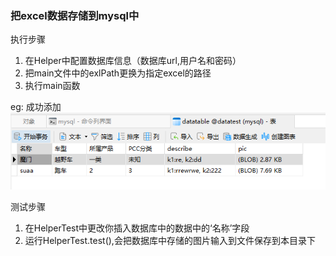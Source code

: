 ### **把excel数据存储到mysql中**

执行步骤
1. 在Helper中配置数据库信息（数据库url,用户名和密码）
2. 把main文件中的exlPath更换为指定excel的路径
3. 执行main函数

eg:
成功添加
![img.png](img.png)

测试步骤
1. 在HelperTest中更改你插入数据库中的数据中的‘名称’字段
2. 运行HelperTest.test(),会把数据库中存储的图片输入到文件保存到本目录下

